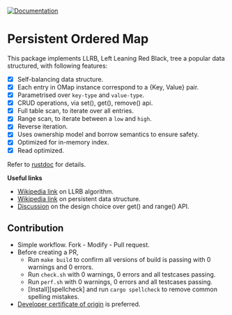 [![Documentation](https://img.shields.io/badge/rustdoc-hosted-blue.svg)](https://docs.rs/ppom)

Persistent Ordered Map
======================


This package implements LLRB, Left Leaning Red Black, tree a popular
data structured, with following features:

* [x] Self-balancing data structure.
* [x] Each entry in OMap instance correspond to a {Key, Value} pair.
* [x] Parametrised over `key-type` and `value-type`.
* [x] CRUD operations, via set(), get(), remove() api.
* [x] Full table scan, to iterate over all entries.
* [x] Range scan, to iterate between a ``low`` and ``high``.
* [x] Reverse iteration.
* [x] Uses ownership model and borrow semantics to ensure safety.
* [x] Optimized for in-memory index.
* [x] Read optimized.

Refer to [rustdoc](https://docs.rs/ppom) for details.

**Useful links**

* [Wikipedia link][wiki-llrb] on LLRB algorithm.
* [Wikipedia link][wiki-pers] on persistent data structure.
* [Discussion][disc1] on the design choice over get() and range() API.

Contribution
------------

* Simple workflow. Fork - Modify - Pull request.
* Before creating a PR,
  * Run `make build` to confirm all versions of build is passing with
    0 warnings and 0 errors.
  * Run `check.sh` with 0 warnings, 0 errors and all testcases passing.
  * Run `perf.sh` with 0 warnings, 0 errors and all testcases passing.
  * [Install][spellcheck] and run `cargo spellcheck` to remove common spelling mistakes.
* [Developer certificate of origin][dco] is preferred.

[wiki-llrb]: https://en.wikipedia.org/wiki/Left-leaning_red%E2%80%93black_tree
[wiki-pers]: https://en.wikipedia.org/wiki/Persistent_data_structure
[disc1]: https://users.rust-lang.org/t/what-would-be-proper-api-for-index-get/28730/5
[dco]: https://developercertificate.org/

